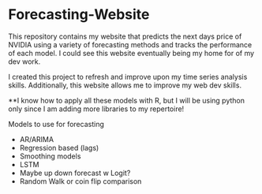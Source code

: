 # Forecasting-Website
This repository contains my website that predicts the next days price of NVIDIA using a variety of forecasting methods and tracks the performance of each model. I could see this website eventually being my home for of my dev work. 

I created this project to refresh and improve upon my time series analysis skills. Additionally, this website allows me to improve my web dev skills. 

**I know how to apply all these models with R, but I will be using python only since I am adding more libraries to my repertoire!

Models to use for forecasting
- AR/ARIMA
- Regression based (lags)
- Smoothing models
- LSTM
- Maybe up down forecast w Logit?
- Random Walk or coin flip comparison
